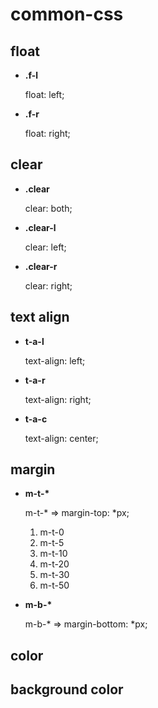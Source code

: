 common-css
==========

## float

* **.f-l**

  float: left;

* **.f-r**

  float: right;

## clear

* **.clear**

  clear: both;  

* **.clear-l**

  clear: left;  

* **.clear-r**

  clear: right; 

## text align

* **t-a-l**

  text-align: left;

* **t-a-r**

  text-align: right;

* **t-a-c**

  text-align: center;

## margin

* __m-t-\*__

  m-t-\* => margin-top: \*px;

  1. m-t-0
  2. m-t-5
  3. m-t-10
  4. m-t-20
  5. m-t-30
  6. m-t-50

* __m-b-\*__

  m-b-\* => margin-bottom: \*px;

## color

## background color
